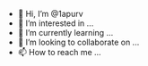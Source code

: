 - 👋 Hi, I’m @1apurv
- 👀 I’m interested in ...
- 🌱 I’m currently learning ...
- 💞️ I’m looking to collaborate on ...
- 📫 How to reach me ...

<!---
1apurv/1apurv is a ✨ special ✨ repository because its `README.md` (this file) appears on your GitHub profile.
You can click the Preview link to take a look at your changes.
--->
